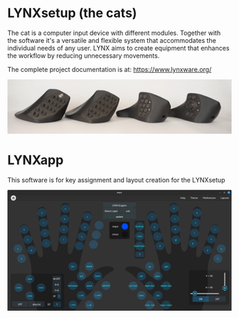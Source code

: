 # LYNXsetup (the cats)

The cat is a computer input device with different modules. Together with the software it's a versatile and flexible system that accommodates the individual needs of any user. LYNX aims to create equipment that enhances the workflow by reducing unnecessary movements. 

The complete project documentation is at: https://www.lynxware.org/

![Alt Text](readme/cats.webp)



# LYNXapp

This software is for key assignment and layout creation for the LYNXsetup

![Alt Text](readme/app.webp)





